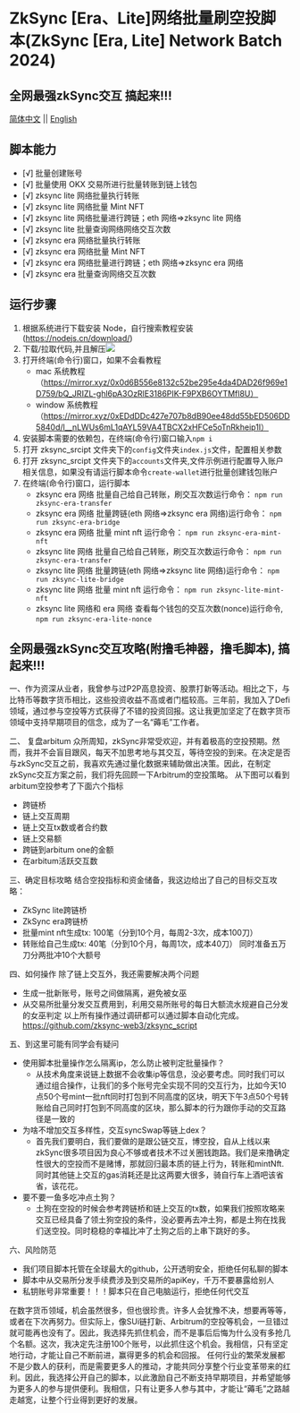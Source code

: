 # ZkSync [Era、Lite]网络批量刷空投脚本(ZkSync [Era, Lite] Network Batch 2024)

## 全网最强zkSync交互 搞起来!!!

<p align="left">
<a href="./README.md">简体中文</a> ||   <a href="./README.en.md">English</a>
</p>

## 脚本能力

- [√] 批量创建账号
- [√] 批量使用 OKX 交易所进行批量转账到链上钱包
- [√] zksync lite 网络批量执行转账
- [√] zksync lite 网络批量 Mint NFT
- [√] zksync lite 网络批量进行跨链；eth 网络=>zksync lite 网络
- [√] zksync lite 批量查询网络网络交互次数
- [√] zksync era 网络批量执行转账
- [√] zksync era 网络批量 Mint NFT
- [√] zksync era 网络批量进行跨链；eth 网络=>zksync era 网络
- [√] zksync era 批量查询网络交互次数

## 运行步骤

1. 根据系统进行下载安装 Node，自行搜索教程安装 (https://nodejs.cn/download/)
2. 下载/拉取代码,并且解压<img src="./pull_code.jpg"></img>
3. 打开终端(命令行)窗口，如果不会看教程
   - mac 系统教程（https://mirror.xyz/0x0d6B556e8132c52be295e4da4DAD26f969e1D759/bQ_JRIZL-ghl6pA3OzRlE3186PIK-F9PXB6OYTMfl8U）
   - window 系统教程（https://mirror.xyz/0xEDdDDc427e707b8dB90ee48dd55bED506DD5840d/l__nLWUs6mL1qAYL59VA4TBCX2xHFCe5oTnRkheip1I）
4. 安装脚本需要的依赖包，在终端(命令行)窗口输入`npm i`
5. 打开 zksync_srcipt 文件夹下的`config`文件夹`index.js`文件，配置相关参数
6. 打开 zksync_srcipt 文件夹下的`accounts`文件夹,文件示例进行配置导入账户相关信息，如果没有请运行脚本命令`create-wallet`进行批量创建钱包账户
7. 在终端(命令行)窗口，运行脚本
   - zksync era 网络 批量自己给自己转账，刷交互次数运行命令： `npm run zksync-era-transfer`
   - zksync era 网络 批量跨链(eth 网络=>zksync era 网络)运行命令： `npm run zksync-era-bridge`
   - zksync era 网络 批量 mint nft 运行命令： `npm run zksync-era-mint-nft`
   - zksync lite 网络 批量自己给自己转账，刷交互次数运行命令： `npm run zksync-era-transfer`
   - zksync lite 网络 批量跨链(eth 网络=>zksync lite 网络)运行命令： `npm run zksync-lite-bridge`
   - zksync lite 网络 批量 mint nft 运行命令： `npm run zksync-lite-mint-nft`
   - zksync lite 网络和 era 网络 查看每个钱包的交互次数(nonce)运行命令, `npm run zksync-era-lite-nonce`

## 全网最强zkSync交互攻略(附撸毛神器，撸毛脚本), 搞起来!!!

一、作为资深从业者，我曾参与过P2P高息投资、股票打新等活动。相比之下，与比特币等数字货币相比，这些投资收益不高或者门槛较高。三年前，我加入了Defi领域，通过参与空投等方式获得了不错的投资回报。这让我更加坚定了在数字货币领域中支持早期项目的信念，成为了一名“薅毛”工作者。

二、 复盘arbitum 众所周知，zkSync非常受欢迎，并有着极高的空投预期。然而，我并不会盲目跟风，每天不加思考地与其交互，等待空投的到来。在决定是否与zkSync交互之前，我喜欢先通过量化数据来辅助做出决策。因此，在制定zkSync交互方案之前，我们将先回顾一下Arbitrum的空投策略。 从下图可以看到arbitum空投参考了下面六个指标
   - 跨链桥
   - 链上交互周期
   - 链上交互tx数或者合约数
   - 链上交易额
   - 跨链到arbitum one的金额
   - 在arbitum活跃交互数

三、确定目标攻略 结合空投指标和资金储备，我这边给出了自己的目标交互攻略：
   - ZkSync lite跨链桥
   - ZkSync era跨链桥
   - 批量mint nft生成tx: 100笔（分到10个月，每周2-3次，成本100刀）
   - 转账给自己生成tx: 40笔（分到10个月，每周1次，成本40刀） 同时准备五万刀分两批冲10个大额号

四、如何操作 除了链上交互外，我还需要解决两个问题
   - 生成一批新账号，账号之间做隔离，避免被女巫
   - 从交易所批量分发交互费用到，利用交易所账号的每日大额流水规避自己分发的女巫判定
以上所有操作通过调研都可以通过脚本自动化完成。
https://github.com/zksync-web3/zksync_script

五、到这里可能有同学会有疑问
  - 使用脚本批量操作怎么隔离ip，怎么防止被判定批量操作？
      - 从技术角度来说链上数据不会收集ip等信息，没必要考虑。同时我们可以通过组合操作，让我们的多个账号完全实现不同的交互行为，比如今天10点50个号mint一批nft同时打包到不同高度的区块，明天下午3点50个号转账给自己同时打包到不同高度的区块，那么脚本的行为跟你手动的交互路径是一致的
  - 为啥不增加交互多样性，交互syncSwap等链上dex？
      - 首先我们要明白，我们要做的是跟公链交互，博空投，自从上线以来zkSync很多项目因为良心不够或者技术不过关圈钱跑路。我们是来撸确定性很大的空投而不是赌博，那就回归最本质的链上行为，转账和mintNft.同时其他链上交互的gas消耗还是比这两要大很多，骑自行车上酒吧该省省，该花花。
  - 要不要一鱼多吃冲点土狗？
      - 土狗在空投的时候会参考跨链桥和链上交互的tx数，如果我们按照攻略来交互已经具备了领土狗空投的条件，没必要再去冲土狗，都是土狗在找我们送空投。同时稳稳的幸福比冲了土狗之后的上串下跳好的多。

六、风险防范
   - 我们项目脚本托管在全球最大的github，公开透明安全，拒绝任何私聊的脚本
   - 脚本中从交易所分发手续费涉及到交易所的apiKey，千万不要暴露给别人
   - 私钥账号非常重要！！！脚本只在自己电脑运行，拒绝任何代交互


在数字货币领域，机会虽然很多，但也很珍贵。许多人会犹豫不决，想要再等等，或者在下次再努力。但实际上，像SUi链打新、Arbitrum的空投等机会，一旦错过就可能再也没有了。因此，我选择先抓住机会，而不是事后后悔为什么没有多抢几个名额。这次，我决定先注册100个账号，以此抓住这个机会。我相信，只有坚定地行动，才能让自己不断前进，赢得更多的机会和回报。
任何行业的繁荣发展都不是少数人的获利，而是需要更多人的推动，才能共同分享整个行业变革带来的红利。因此，我选择公开自己的脚本，以此激励自己不断支持早期项目，并希望能够为更多人的参与提供便利。我相信，只有让更多人参与其中，才能让“薅毛”之路越走越宽，让整个行业得到更好的发展。
